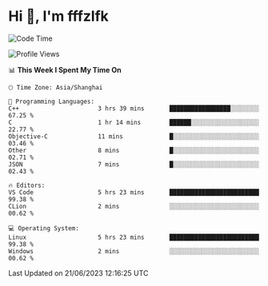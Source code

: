 # Hi 👋, I'm fffzlfk

<!--START_SECTION:waka-->
![Code Time](http://img.shields.io/badge/Code%20Time-233%20hrs%207%20mins-blue)

![Profile Views](http://img.shields.io/badge/Profile%20Views-0-blue)

📊 **This Week I Spent My Time On** 

```text
🕑︎ Time Zone: Asia/Shanghai

💬 Programming Languages: 
C++                      3 hrs 39 mins       █████████████████░░░░░░░░   67.25 % 
C                        1 hr 14 mins        ██████░░░░░░░░░░░░░░░░░░░   22.77 % 
Objective-C              11 mins             █░░░░░░░░░░░░░░░░░░░░░░░░   03.46 % 
Other                    8 mins              █░░░░░░░░░░░░░░░░░░░░░░░░   02.71 % 
JSON                     7 mins              █░░░░░░░░░░░░░░░░░░░░░░░░   02.43 % 

🔥 Editors: 
VS Code                  5 hrs 23 mins       █████████████████████████   99.38 % 
CLion                    2 mins              ░░░░░░░░░░░░░░░░░░░░░░░░░   00.62 % 

💻 Operating System: 
Linux                    5 hrs 23 mins       █████████████████████████   99.38 % 
Windows                  2 mins              ░░░░░░░░░░░░░░░░░░░░░░░░░   00.62 % 
```


 Last Updated on 21/06/2023 12:16:25 UTC
<!--END_SECTION:waka-->

